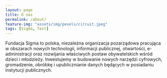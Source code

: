 ```yaml
---
layout: page
title: O nas
permalink: /about/
feature-img: "assets/img/pexels/circuit.jpeg"
tags: [Sigma, Test]
---
```


Fundacja Sigma to polska, niezależna organizacja pozarządowa pracująca w obszarach nowych technologii, informacji publicznej, otwartości, e-administracji oraz rozwijania właściwych postaw obywatelskich wśród dzieci i młodzieży. Inwestujemy w budowanie nowych narzędzi cyfrowych, gromadzenie, obróbkę i upublicznianie danych będących w posiadaniu instytucji publicznych.
